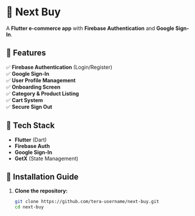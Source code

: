 # 🛒 Next Buy  
A **Flutter e-commerce app** with **Firebase Authentication** and **Google Sign-In**.  

## 📌 Features  
✅ **Firebase Authentication** (Login/Register)  
✅ **Google Sign-In**  
✅ **User Profile Management**  
✅ **Onboarding Screen**  
✅ **Category & Product Listing**  
✅ **Cart System**  
✅ **Secure Sign Out**  

## 🚀 Tech Stack  
- **Flutter** (Dart)  
- **Firebase Auth**  
- **Google Sign-In**  
- **GetX** (State Management)  

## 🎯 Installation Guide  
1. **Clone the repository:**  
   ```sh
   git clone https://github.com/tera-username/next-buy.git
   cd next-buy
